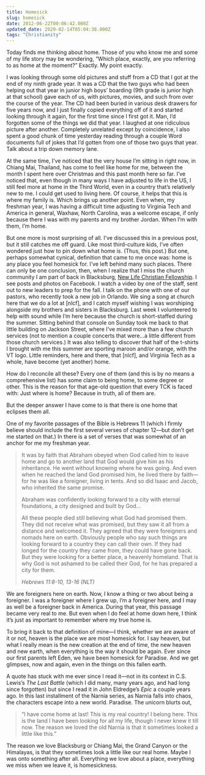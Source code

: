 ```yaml
---
title: Homesick
slug: homesick
date: 2012-06-22T00:06:42.000Z
updated_date: 2020-02-14T05:04:38.000Z
tags: "Christianity"
---
```


Today finds me thinking about home. Those of you who know me and some of my life story may be wondering, “Which place, exactly, are you referring to as home at the moment?” Exactly. My point exactly.

I was looking through some old pictures and stuff from a CD that I got at the end of my ninth grade year. It was a CD that the two guys who had been helping out that year in junior high boys’ boarding (9th grade is junior high at that school) gave each of us, with pictures, movies, and such from over the course of the year. The CD had been buried in various desk drawers for five years now, and I just finally copied everything off of it and started looking through it again, for the first time since I first got it. Man, I’d forgotten some of the things we did that year. I laughed at one ridiculous picture after another. Completely unrelated except by coincidence, I also spent a good chunk of time yesterday reading through a couple Word documents full of jokes that I’d gotten from one of those two guys that year. Talk about a trip down memory lane.

At the same time, I’ve noticed that the very house I’m sitting in right now, in Chiang Mai, Thailand, has come to feel like home for me, between the month I spent here over Christmas and this past month here so far. I’ve noticed that, even though in many ways I have adjusted to life in the US, I still feel more at home in the Third World, even in a country that’s relatively new to me. I could get used to living here. Of course, it helps that this is where my family is. Which brings up another point. Even when, my freshman year, I was having a difficult time adjusting to Virginia Tech and America in general, Waxhaw, North Carolina, was a welcome escape, if only because there I was with my parents and my brother Jordan. When I’m with them, I’m home.

But one more is most surprising of all. I’ve discussed this in a previous post, but it still catches me off guard. Like most third-culture kids, I’ve often wondered just how to pin down what home is. (Thus, this post.) But one, perhaps somewhat cynical, definition that came to me once was: home is any place you feel homesick for. I’ve left behind many such places. There can only be one conclusion, then, when I realize that I miss the church community I am part of back in Blacksburg, [New Life Christian Fellowship](https://www.nlcf.net/). I see posts and photos on Facebook. I watch a video by one of the staff, sent out to new leaders to prep for the fall. I talk on the phone with one of our pastors, who recently took a new job in Orlando. We sing a song at church here that we do a lot at [nlcf], and I catch myself wishing I was worshiping alongside my brothers and sisters in Blacksburg. Last week I volunteered to help with sound while I’m here because the church is short-staffed during the summer. Sitting behind that console on Sunday took me back to that little building on Jackson Street, where I’ve mixed more than a few church services (not to mention a couple concerts that were…a little different from those church services.) It was also telling to discover that half of the t-shirts I brought with me this summer are sporting maroon and/or orange, with the VT logo. Little reminders, here and there, that [nlcf], and Virginia Tech as a whole, have become (yet another) home.

How do I reconcile all these? Every one of them (and this is by no means a comprehensive list) has some claim to being home, to some degree or other. This is the reason for that age-old question that every TCK is faced with: Just where is home? Because in truth, all of them are.

But the deeper answer I have come to is that there is one home that eclipses them all.

One of my favorite passages of the Bible is Hebrews 11 (which I firmly believe should include the first several verses of chapter 12—but don’t get me started on that.) In there is a set of verses that was somewhat of an anchor for me my freshman year.

> It was by faith that Abraham obeyed when God called him to leave home and go to another land that God would give him as his inheritance. He went without knowing where he was going. And even when he reached the land God promised him, he lived there by faith—for he was like a foreigner, living in tents. And so did Isaac and Jacob, who inherited the same promise.
>
> Abraham was confidently looking forward to a city with eternal foundations, a city designed and built by God…
>
> All these people died still believing what God had promised them. They did not receive what was promised, but they saw it all from a distance and welcomed it. They agreed that they were foreigners and nomads here on earth. Obviously people who say such things are looking forward to a country they can call their own. If they had longed for the country they came from, they could have gone back. But they were looking for a better place, a heavenly homeland. That is why God is not ashamed to be called their God, for he has prepared a city for them.
>
> <cite>Hebrews 11:8-10, 13-16 (NLT)</cite>

We are foreigners here on earth. Now, I know a thing or two about being a foreigner. I was a foreigner where I grew up, I’m a foreigner here, and I may as well be a foreigner back in America. During that year, this passage became very real to me. But even when I do feel at home down here, I think it’s just as important to remember where my true home is.

To bring it back to that definition of mine—I think, whether we are aware of it or not, heaven is the place we are most homesick for. I say heaven, but what I really mean is the new creation at the end of time, the new heaven and new earth, when everything is the way it should be again. Ever since our first parents left Eden, we have been homesick for Paradise. And we get glimpses, now and again, even in the things on this fallen earth.

A quote has stuck with me ever since I read it—not in its context in C.S. Lewis’s *The Last Battle* (which I did many, many years ago, and had long since forgotten) but since I read it in John Eldredge’s *Epic* a couple years ago. In this last installment of the Narnia series, as Narnia falls into chaos, the characters escape into a new world. Paradise. The unicorn blurts out,

> “I have come home at last! This is my real country! I belong here. This is the land I have been looking for all my life, though I never knew it till now. The reason we loved the old Narnia is that it sometimes looked a little like this.”

The reason we love Blacksburg or Chiang Mai, the Grand Canyon or the Himalayas, is that they sometimes look a little like our real home. Maybe I was onto something after all. Everything we love about a place, everything we miss when we leave it, is homesickness.
